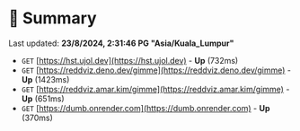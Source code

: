 # 📖 Summary
Last updated: **23/8/2024, 2:31:46 PG "Asia/Kuala_Lumpur"**

- `GET` [https://hst.ujol.dev](https://hst.ujol.dev) - **Up** (732ms)
- `GET` [https://reddviz.deno.dev/gimme](https://reddviz.deno.dev/gimme) - **Up** (1423ms)
- `GET` [https://reddviz.amar.kim/gimme](https://reddviz.amar.kim/gimme) - **Up** (651ms)
- `GET` [https://dumb.onrender.com](https://dumb.onrender.com) - **Up** (370ms)
